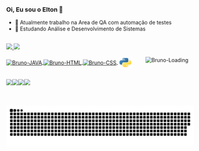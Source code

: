 ### Oi, Eu sou o Elton  👋



- 🔭 Atualmente trabalho na Area de QA com automação de testes
- 🌱 Estudando Análise e Desenvolvimento de Sistemas 


<br>

<div>
  <a href="https://github.com/elton-novais">
  <img height="185em" src="https://github-readme-stats.vercel.app/api?username=elton-novais&border_color=ffffff&title_color=00BFFF&text_color=ffffff&show_icons=true&icon_color=00BFFF&theme=dark&include_all_commits=true&count_private=true"/>
  <img height="185em" src="https://github-readme-stats.vercel.app/api/top-langs/?username=elton-novais&title_color=00BFFF&&langs_count=8&langs_count=7&theme=dark"/>
</div>
  
<div style="display: inline_block"><br>
  
  <img align="center" alt="Bruno-JAVA" height="30" width="40" src="https://cdn.jsdelivr.net/gh/devicons/devicon/icons/java/java-original-wordmark.svg">
  <img align="center" alt="Bruno-HTML" height="30" width="40" src="https://cdn.jsdelivr.net/gh/devicons/devicon/icons/html5/html5-original.svg">
  <img align="center" alt="Bruno-CSS" height="30" width="40" src="https://cdn.jsdelivr.net/gh/devicons/devicon/icons/css3/css3-original.svg">
  <img align="center" alt="Bruno-Python" height="30" width="40" src="https://raw.githubusercontent.com/devicons/devicon/master/icons/python/python-original.svg">
  <img align="right" height="130" width="130" alt="Bruno-Loading" src="https://media.giphy.com/media/9mH5k7ZiXkjtNEQTMU/giphy.gif">
  
  
  ##
  
  <a href="https://www.linkedin.com/in/elton-novais-142997101/" target="_blank"><img align="left" src="https://img.shields.io/badge/-LinkedIn-%230077B5?style=for-the-badge&logo=linkedin&logoColor=white" target="_blank"></a>
  <a href="https://www.instagram.com/eltonfn/" target="_blank"><img align="left" src="https://img.shields.io/badge/Instagram-E4405F?style=for-the-badge&logo=instagram&logoColor=white" target="_blank"></a>
  <a href="https://www.facebook.com/elton.f.novais/" target="_blank"><img align="left" src="https://img.shields.io/badge/Facebook-1877F2?style=for-the-badge&logo=facebook&logoColor=white" target="_blank"></a>
  <a href="https://twitter.com/fernandesnovais/" target="_blank"><img align="left" src="https://img.shields.io/badge/Twitter-1DA1F2?style=for-the-badge&logo=twitter&logoColor=white" target="_blank"></a>
   <br>
  
  
  ![Snake animation](https://github.com/brunocominotti/brunocominotti/blob/output/github-contribution-grid-snake.svg)
  
 
   
